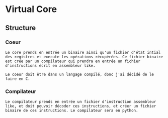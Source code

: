 # Virtual Core

## Structure

### Coeur

    Le core prends en entrée un binaire ainsi qu'un fichier d'état intial des registres et execute les opérations récupérées. Ce fichier binaire est crée par un compilateur qui prendra en entrée un fichier d'instructions écrit en assembleur like.

    Le coeur doit être dans un langage compilé, donc j'ai décidé de le faire en C.

### Compilateur

    Le compilateur prends en entrée un fichier d'instruction assembleur like, et doit pouvoir décoder ces instructions, et créer un fichier binaire de ces instructions. Le compilateur sera en python.